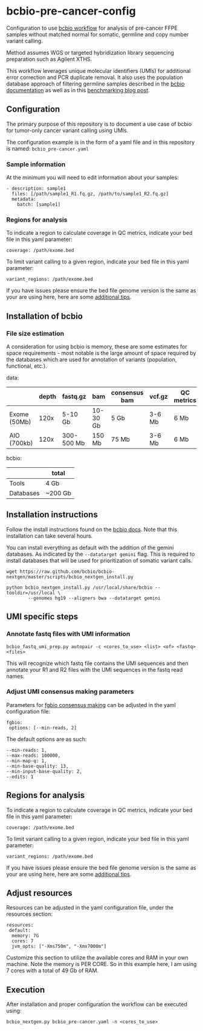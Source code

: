 # bcbio-pre-cancer-config

Configuration to use [bcbio workflow](https://bcbio-nextgen.readthedocs.io/en/latest/contents/pipelines.html#cancer-variant-calling) for analysis of pre-cancer FFPE samples without matched normal for somatic, germline and copy number variant calling.

Method assumes WGS or targeted hybridization library sequencing preparation such as Agilent XTHS.

This workflow leverages unique molecular identifiers (UMIs) for additional error correction and PCR duplicate removal. It also uses the population database approach of filtering germline samples described in the [bcbio documentation](https://bcbio-nextgen.readthedocs.io/en/latest/contents/pipelines.html#cancer-variant-calling) as well as in this [benchmarking blog post](http://bcb.io/2015/03/05/cancerval/).

## Configuration

The primary purpose of this repository is to document a use case of bcbio for tumor-only cancer variant calling using UMIs. 

The configuration example is in the form of a yaml file and in this repository is named: `bcbio_pre-cancer.yaml`

### Sample information

At the minimum you will need to edit information about your samples:
```
- description: sample1
  files: [/path/sample1_R1.fq.gz, /path/to/sample1_R2.fq.gz]
  metadata:
    batch: [sample1]
```

### Regions for analysis 

To indicate a region to calculate coverage in QC metrics, indicate your bed file in this yaml parameter:
```
coverage: /path/exome.bed
```

To limit variant calling to a given region, indicate your bed file in this yaml parameter:

```
variant_regions: /path/exome.bed
```

If you have issues please ensure the bed file genome version is the same as your are using here, here are some [additional tips](https://bcbio-nextgen.readthedocs.io/en/latest/contents/configuration.html#input-file-preparation).

## Installation of bcbio

### File size estimation

A consideration for using bcbio is memory, these are some estimates for space requirements - most notable is the large amount of space required by the databases which are used for annotation of variants (population, functional, etc.).

data:

|   | depth  | fastq.gz  | bam  | consensus bam  | vcf.gz  | QC metrics  |
|---|---|---|---|---|---|---|
| Exome (50Mb)  | 120x  | 5-10 Gb  | 10-30 Gb  | 5 Gb  | 3-6 Mb  | 6 Mb  |
| AIO (700kb) | 120x  | 300-500 Mb  | 150 Mb  | 75 Mb  | 3-6 Mb  | 6 Mb  |

bcbio:

|   | total  |
|---|---|
| Tools  | 4 Gb  |
| Databases  | ~200 Gb  |


## Installation instructions

Follow the install instructions found on the [bcbio docs](https://bcbio-nextgen.readthedocs.io/en/latest/contents/installation.html). Note that this installation can take several hours.

You can install everything as default with the addition of the gemini databases. As indicated by the `--datatarget gemini` flag. This is required to install databases that will be used for prioritization of somatic variant calls.

```
wget https://raw.github.com/bcbio/bcbio-nextgen/master/scripts/bcbio_nextgen_install.py

python bcbio_nextgen_install.py /usr/local/share/bcbio --tooldir=/usr/local \
        --genomes hg19 --aligners bwa --datatarget gemini
```

## UMI specific steps
### Annotate fastq files with UMI information

```
bcbio_fastq_umi_prep.py autopair -c <cores_to_use> <list> <of> <fastq> <files>
```

This will recognize which fastq file contains the UMI sequences and then annotate your R1 and R2 files with the UMI sequences in the fastq read names.

### Adjust UMI consensus making parameters

Parameters for [fgbio consensus making](http://fulcrumgenomics.github.io/fgbio/tools/latest/CallMolecularConsensusReads.html) can be adjusted in the yaml configuration file:
```
fgbio:
 options: [--min-reads, 2]
```

The default options are as such:
```
--min-reads: 1,
--max-reads: 100000,
--min-map-q: 1,
--min-base-quality: 13,
--min-input-base-quality: 2,
--edits: 1
```

## Regions for analysis

To indicate a region to calculate coverage in QC metrics, indicate your bed file in this yaml parameter:
```
coverage: /path/exome.bed
```

To limit variant calling to a given region, indicate your bed file in this yaml parameter:

```
variant_regions: /path/exome.bed
```

If you have issues please ensure the bed file genome version is the same as your are using here, here are some [additional tips](https://bcbio-nextgen.readthedocs.io/en/latest/contents/configuration.html#input-file-preparation).

## Adjust resources

Resources can be adjusted in the yaml configuration file, under the resources section:

```
resources:
 default:
  memory: 7G
  cores: 7
  jvm_opts: ["-Xms750m", "-Xmx7000m"]
```

Customize this section to utilize the available cores and RAM in your own machine. Note the memory is PER CORE. So in this example here, I am using 7 cores with a total of 49 Gb of RAM.

## Execution

After installation and proper configuration the workflow can be executed using:

```
bcbio_nextgen.py bcbio_pre-cancer.yaml -n <cores_to_use>
```
